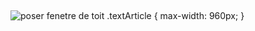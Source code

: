 ##
![poser fenetre de toit](http://www.lapeyre.fr/img/contrib/freehtml/pages/2017/infographie-escaliers/escaliers_infographie.png)
.textArticle {
max-width: 960px;
}